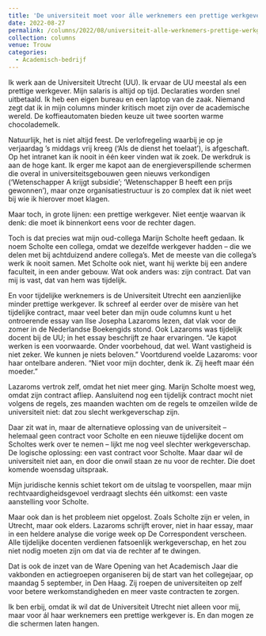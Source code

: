 ```yaml
---
title: 'De universiteit moet voor álle werknemers een prettige werkgever zijn'
date: 2022-08-27
permalink: /columns/2022/08/universiteit-alle-werknemers-prettige-werkgever/
collection: columns
venue: Trouw
categories:
  - Academisch-bedrijf
---
```


Ik werk aan de Universiteit Utrecht (UU). Ik ervaar de UU meestal als een prettige werkgever. Mijn salaris is altijd op tijd. Declaraties worden snel uitbetaald. Ik heb een eigen bureau en een laptop van de zaak. Niemand zegt dat ik in mijn columns minder kritisch moet zijn over de academische wereld. De koffieautomaten bieden keuze uit twee soorten warme chocolademelk.

Natuurlijk, het is niet altijd feest. De verlofregeling waarbij je op je verjaardag ’s middags vrij kreeg (‘Als de dienst het toelaat’), is afgeschaft. Op het intranet kan ik nooit in één keer vinden wat ik zoek. De werkdruk is aan de hoge kant. Ik erger me kapot aan de energieverspillende schermen die overal in universiteitsgebouwen geen nieuws verkondigen (‘Wetenschapper A krijgt subsidie’; ‘Wetenschapper B heeft een prijs gewonnen’), maar onze organisatiestructuur is zo complex dat ik niet weet bij wie ik hierover moet klagen.

Maar toch, in grote lijnen: een prettige werkgever. Niet eentje waarvan ik denk: die moet ik binnenkort eens voor de rechter dagen.

Toch is dat precies wat mijn oud-collega Marijn Scholte heeft gedaan. Ik noem Scholte een collega, omdat we dezelfde werkgever hadden – die we delen met bij achtduizend andere collega’s. Met de meeste van die collega’s werk ik nooit samen. Met Scholte ook niet, want hij werkte bij een andere faculteit, in een ander gebouw. Wat ook anders was: zijn contract. Dat van mij is vast, dat van hem was tijdelijk.

En voor tijdelijke werknemers is de Universiteit Utrecht een aanzienlijke minder prettige werkgever. Ik schreef al eerder over de misère van het tijdelijke contract, maar veel beter dan mijn oude columns kunt u het ontroerende essay van Ilse Josepha Lazaroms lezen, dat vlak voor de zomer in de Nederlandse Boekengids stond. Ook Lazaroms was tijdelijk docent bij de UU; in het essay beschrijft ze haar ervaringen. “Je kapot werken is een voorwaarde. Onder voorbehoud, dat wel. Want vastigheid is niet zeker. We kunnen je niets beloven.” Voortdurend voelde Lazaroms: voor haar ontelbare anderen. “Niet voor mijn dochter, denk ik. Zij heeft maar één moeder.”

Lazaroms vertrok zelf, omdat het niet meer ging. Marijn Scholte moest weg, omdat zijn contract afliep. Aansluitend nog een tijdelijk contract mocht niet volgens de regels, zes maanden wachten om de regels te omzeilen wilde de universiteit niet: dat zou slecht werkgeverschap zijn.

Daar zit wat in, maar de alternatieve oplossing van de universiteit – helemaal geen contract voor Scholte en een nieuwe tijdelijke docent om Scholtes werk over te nemen – lijkt me nog veel slechter werkgeverschap. De logische oplossing: een vast contract voor Scholte. Maar daar wil de universiteit niet aan, en door die onwil staan ze nu voor de rechter. Die doet komende woensdag uitspraak.

Mijn juridische kennis schiet tekort om de uitslag te voorspellen, maar mijn rechtvaardigheidsgevoel verdraagt slechts één uitkomst: een vaste aanstelling voor Scholte.

Maar ook dan is het probleem niet opgelost. Zoals Scholte zijn er velen, in Utrecht, maar ook elders. Lazaroms schrijft erover, niet in haar essay, maar in een heldere analyse die vorige week op De Correspondent verscheen. Alle tijdelijke docenten verdienen fatsoenlijk werkgeverschap, en het zou niet nodig moeten zijn om dat via de rechter af te dwingen.

Dat is ook de inzet van de Ware Opening van het Academisch Jaar die vakbonden en actiegroepen organiseren bij de start van het collegejaar, op maandag 5 september, in Den Haag. Zij roepen de universiteiten op zelf voor betere werkomstandigheden en meer vaste contracten te zorgen.

Ik ben erbij, omdat ik wil dat de Universiteit Utrecht niet alleen voor mij, maar voor ál haar werknemers een prettige werkgever is. En dan mogen ze die schermen laten hangen.
